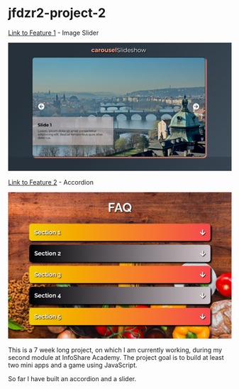

# jfdzr2-project-2

[Link to Feature 1](https://malgorzata-niemczyk.github.io/jfdzr2-project-2/Project-2/image_slider/index.html) - Image Slider

![](screenshots/img-slider.png)

[Link to Feature 2](https://malgorzata-niemczyk.github.io/jfdzr2-project-2/Project-2/accordion/index.html) - Accordion

![](screenshots/accordion.png)

This is a 7 week long project, on which I am currently working, during my second module at InfoShare Academy. The project goal is to build at least two mini apps and a game using JavaScript.

So far I have built an accordion and a slider.
